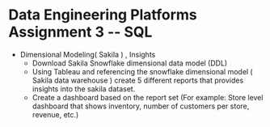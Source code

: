 # Data Engineering Platforms Assignment 3 -- SQL

- Dimensional Modeling( Sakila ) , Insights
  - Download Sakila Snowflake dimensional data model (DDL) 
  - Using Tableau and referencing the snowflake dimensional model ( Sakila data warehouse ) create 5 different reports that provides insights into the sakila dataset. 
  - Create a dashboard based on the report set (For example: Store level dashboard that shows inventory, number of customers per store, revenue, etc.) 
